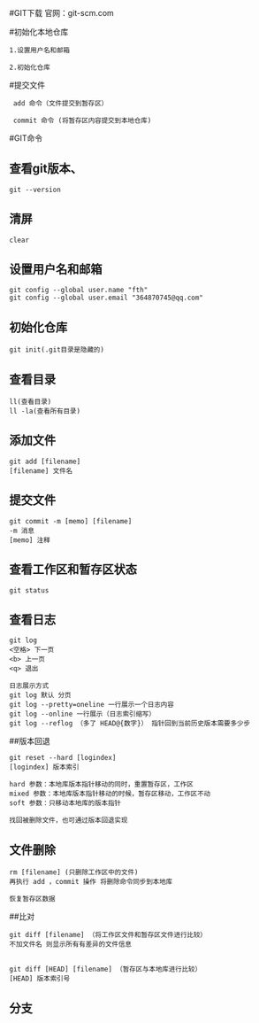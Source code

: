 #GIT下载
官网：git-scm.com

#初始化本地仓库
```
1.设置用户名和邮箱

2.初始化仓库
```

#提交文件
```
 add 命令（文件提交到暂存区）

 commit 命令 (将暂存区内容提交到本地仓库)

```





#GIT命令

## 查看git版本、
```
git --version
```
## 清屏
```
clear
```

## 设置用户名和邮箱
```
git config --global user.name "fth"
git config --global user.email "364870745@qq.com"
```

## 初始化仓库
```
git init(.git目录是隐藏的)
```

## 查看目录
```
ll(查看目录)
ll -la(查看所有目录)
```

## 添加文件
```
git add [filename]
[filename] 文件名
```

## 提交文件
```
git commit -m [memo] [filename]
-m 消息
[memo] 注释
```

## 查看工作区和暂存区状态
```
git status
```

## 查看日志
```
git log
<空格> 下一页
<b> 上一页
<q> 退出

日志展示方式
git log 默认 分页
git log --pretty=oneline 一行展示一个日志内容
git log --online 一行展示（日志索引缩写）
git log --reflog （多了 HEAD@{数字}） 指针回到当前历史版本需要多少步
```

##版本回退
```
git reset --hard [logindex]
[logindex] 版本索引

hard 参数：本地库版本指针移动的同时，重置暂存区，工作区
mixed 参数：本地库版本指针移动的时候，暂存区移动，工作区不动
soft 参数：只移动本地库的版本指针

找回被删除文件，也可通过版本回退实现
```

## 文件删除
```
rm [filename] (只删除工作区中的文件)
再执行 add ，commit 操作 将删除命令同步到本地库 

恢复暂存区数据
```

##比对
```
git diff [filename] （将工作区文件和暂存区文件进行比较）
不加文件名 则显示所有有差异的文件信息


git diff [HEAD] [filename] （暂存区与本地库进行比较）
[HEAD] 版本索引号
```

## 分支
```

```